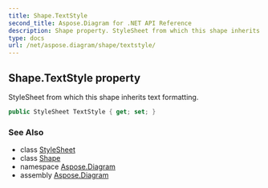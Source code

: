 ```yaml
---
title: Shape.TextStyle
second_title: Aspose.Diagram for .NET API Reference
description: Shape property. StyleSheet from which this shape inherits text formatting
type: docs
url: /net/aspose.diagram/shape/textstyle/
---
```

## Shape.TextStyle property

StyleSheet from which this shape inherits text formatting.

```csharp
public StyleSheet TextStyle { get; set; }
```

### See Also

* class [StyleSheet](../../stylesheet/)
* class [Shape](../)
* namespace [Aspose.Diagram](../../shape/)
* assembly [Aspose.Diagram](../../../)


